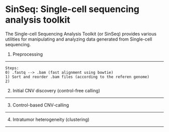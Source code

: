SinSeq: Single-cell sequencing analysis toolkit
=======

The Single-cell Sequencing Analysis Toolkit (or SinSeq) provides various utilities for manipulating and analyzing data generated from Single-cell sequencing.


1. Preprocessing
-----------

````
Steps:
0) .fastq --> .bam (fast alignment using bowtie)
1) Sort and reorder .bam files (according to the referen genome)
2) 
````



2. Initial CNV discovery (control-free calling)
-----------



3. Control-based CNV-calling 
-----------




4. Intratumor heterogeneity (clustering)
-----------
